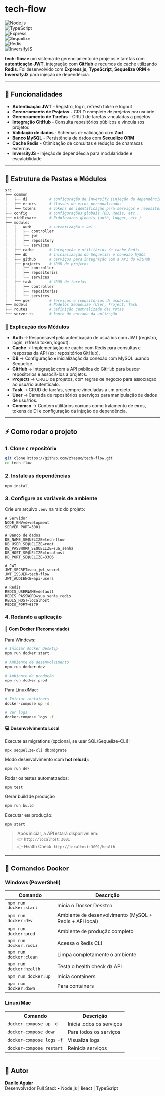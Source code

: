 # tech-flow

![Node.js](https://img.shields.io/badge/Node.js-v18+-339933?style=flat&logo=node.js&logoColor=white)  
![TypeScript](https://img.shields.io/badge/TypeScript-5.8+-3178C6?style=flat&logo=typescript&logoColor=white)  
![Express](https://img.shields.io/badge/Express-5.1+-000000?style=flat&logo=express&logoColor=white)  
![Sequelize](https://img.shields.io/badge/Sequelize-6+-52B0E7?style=flat&logo=sequelize&logoColor=white)  
![Redis](https://img.shields.io/badge/Redis-7+-DC382D?style=flat&logo=redis&logoColor=white)  
![InversifyJS](https://img.shields.io/badge/InversifyJS-DI-00b5ad?style=flat&logo=inversify&logoColor=white)  

**tech-flow** é um sistema de gerenciamento de projetos e tarefas com **autenticação JWT**, integração com **GitHub** e recursos de cache utilizando **Redis**. Foi desenvolvido com **Express.js**, **TypeScript**, **Sequelize ORM** e **InversifyJS** para injeção de dependência.

---

## 🚀 Funcionalidades

- **Autenticação JWT** - Registro, login, refresh token e logout  
- **Gerenciamento de Projetos** - CRUD completo de projetos por usuário  
- **Gerenciamento de Tarefas** - CRUD de tarefas vinculadas a projetos  
- **Integração GitHub** - Consulta repositórios públicos e vincula aos projetos  
- **Validação de dados** - Schemas de validação com **Zod**  
- **Banco MySQL** - Persistência de dados com **Sequelize ORM**  
- **Cache Redis** - Otimização de consultas e redução de chamadas externas  
- **InversifyJS** - Injeção de dependência para modularidade e escalabilidade  

---

## 📁 Estrutura de Pastas e Módulos

```bash
src
├── common
│   ├── di          # Configuração de Inversify (injeção de dependência)
│   ├── errors      # Classes de erros personalizados
│   └── tokens      # Tokens de identificação para serviços e repositórios
├── config          # Configurações globais (DB, Redis, etc.)
├── middleware      # Middlewares globais (auth, logger, etc.)
├── modules
│   ├── auth        # Autenticação e JWT
│   │   ├── controller
│   │   ├── jwt
│   │   ├── repository
│   │   └── services
│   ├── cache       # Integração e utilitários de cache Redis
│   ├── db          # Inicialização do Sequelize e conexão MySQL
│   ├── github      # Serviços para integração com a API do GitHub
│   ├── projects    # CRUD de projetos
│   │   ├── controller
│   │   ├── repositories
│   │   └── services
│   ├── task        # CRUD de tarefas
│   │   ├── controller
│   │   ├── repositories
│   │   └── services
│   └── user        # Serviços e repositórios de usuários
├── models          # Modelos Sequelize (User, Project, Task)
├── routes          # Definição centralizada das rotas
└── server.ts       # Ponto de entrada da aplicação
```

### 🔎 Explicação dos Módulos

- **Auth** → Responsável pela autenticação de usuários com JWT (registro, login, refresh token, logout).  
- **Cache** → Implementação de cache com Redis para consultas e respostas da API (ex.: repositórios GitHub).  
- **DB** → Configuração e inicialização da conexão com MySQL usando Sequelize.  
- **GitHub** → Integração com a API pública do GitHub para buscar repositórios e associá-los a projetos.  
- **Projects** → CRUD de projetos, com regras de negócio para associação ao usuário autenticado.  
- **Task** → CRUD de tarefas, sempre vinculadas a um projeto.  
- **User** → Camada de repositórios e serviços para manipulação de dados de usuários.  
- **Common** → Contém utilitários comuns como tratamento de erros, tokens de DI e configuração da injeção de dependência.  

---

## ⚡ Como rodar o projeto

### 1. Clone o repositório
```bash
git clone https://github.com/zYasuo/tech-flow.git
cd tech-flow
```

### 2. Instale as dependências
```bash
npm install
```

### 3. Configure as variáveis de ambiente
Crie um arquivo `.env` na raiz do projeto:

```env
# Servidor
NODE_ENV=development
SERVER_PORT=3001

# Banco de dados
DB_NAME_SEQUELIZE=tech-flow
DB_USER_SEQUELIZE=root
DB_PASSWORD_SEQUELIZE=sua_senha
DB_HOST_SEQUELIZE=localhost
DB_PORT_SEQUELIZE=3306

# JWT
JWT_SECRET=seu_jwt_secret
JWT_ISSUER=tech-flow
JWT_AUDIENCE=api-users

# Redis
REDIS_USERNAME=default
REDIS_PASSWORD=sua_senha_redis
REDIS_HOST=localhost
REDIS_PORT=6379
```

### 4. Rodando a aplicação

#### 🐳 **Com Docker (Recomendado)**

Para Windows:
```powershell
# Iniciar Docker Desktop
npm run docker:start

# Ambiente de desenvolvimento
npm run docker:dev

# Ambiente de produção
npm run docker:prod
```

Para Linux/Mac:
```bash
# Iniciar containers
docker-compose up -d

# Ver logs
docker-compose logs -f
```

#### 💻 **Desenvolvimento Local**

Execute as migrations (opcional, se usar SQL/Sequelize-CLI):
```bash
npx sequelize-cli db:migrate
```

Modo desenvolvimento (com **hot reload**):
```bash
npm run dev
```

Rodar os testes automatizados:
```bash
npm test
```

Gerar build de produção:
```bash
npm run build
```

Executar em produção:
```bash
npm start
```

> Após iniciar, a API estará disponível em:  
👉 `http://localhost:3001`  
👉 Health Check: `http://localhost:3001/health`

---

## 🐳 Comandos Docker

### Windows (PowerShell)
| Comando | Descrição |
|---------|-----------|
| `npm run docker:start` | Inicia o Docker Desktop |
| `npm run docker:dev` | Ambiente de desenvolvimento (MySQL + Redis + API local) |
| `npm run docker:prod` | Ambiente de produção completo |
| `npm run docker:redis` | Acessa o Redis CLI |
| `npm run docker:clean` | Limpa completamente o ambiente |
| `npm run docker:health` | Testa o health check da API |
| `npm run docker:up` | Inicia containers |
| `npm run docker:down` | Para containers |

### Linux/Mac
| Comando | Descrição |
|---------|-----------|
| `docker-compose up -d` | Inicia todos os serviços |
| `docker-compose down` | Para todos os serviços |
| `docker-compose logs -f` | Visualiza logs |
| `docker-compose restart` | Reinicia serviços |

---

## 📝 Autor

**Danilo Aguiar**  
Desenvolvedor Full Stack • Node.js | React |  TypeScript  
